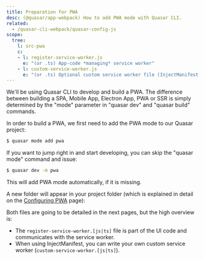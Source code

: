 ```yaml
---
title: Preparation for PWA
desc: (@quasar/app-webpack) How to add PWA mode with Quasar CLI.
related:
  - /quasar-cli-webpack/quasar-config-js
scope:
  tree:
    l: src-pwa
    c:
    - l: register-service-worker.js
      e: "(or .ts) App-code *managing* service worker"
    - l: custom-service-worker.js
      e: "(or .ts) Optional custom service worker file (InjectManifest mode ONLY)"
---
```


We'll be using Quasar CLI to develop and build a PWA. The difference between building a SPA, Mobile App, Electron App, PWA or SSR is simply determined by the "mode" parameter in "quasar dev" and "quasar build" commands.

In order to build a PWA, we first need to add the PWA mode to our Quasar project:

```bash
$ quasar mode add pwa
```

If you want to jump right in and start developing, you can skip the "quasar mode" command and issue:

```bash
$ quasar dev -m pwa
```

This will add PWA mode automatically, if it is missing.

A new folder will appear in your project folder (which is explained in detail on the [Configuring PWA](/quasar-cli-webpack/developing-pwa/configuring-pwa) page):

<doc-tree :def="scope.tree" />

Both files are going to be detailed in the next pages, but the high overview is:

* The `register-service-worker.[js|ts]` file is part of the UI code and communicates with the service worker.
* When using InjectManifest, you can write your own custom service worker (`custom-service-worker.[js|ts]`).

